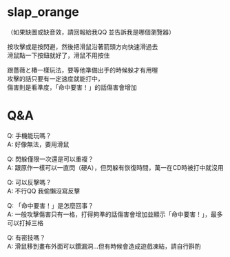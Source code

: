 # slap_orange

（如果缺圖或缺音效，請回報給我QQ 並告訴我是哪個瀏覽器）

按攻擊或是按閃避，然後把滑鼠沿著箭頭方向快速滑過去<br>
滑鼠點一下按鈕就好了，滑鼠不用按住

跟薔薇と椿一樣玩法，要等他準備出手的時候躲才有用喔<br>
攻擊的話只要有一定速度就能打中，<br>
傷害則是看準度，「命中要害！」的話傷害會增加

# Q&A

Q: 手機能玩嗎？<br>
A: 好像無法，要用滑鼠

Q: 閃躲僅限一次還是可以重複？<br>
A: 跟原作一樣可以一直閃（硬A），但閃躲有恢復時間，萬一在CD時被打中就沒用

Q: 可以反擊嗎？<br>
A: 不行QQ 我偷懶沒寫反擊

Q: 「命中要害！」是怎麼回事？<br>
A: 一般攻擊傷害只有一格，打得夠準的話傷害會增加並顯示「命中要害！」，最多可以打掉三格

Q: 有密技嗎？<br>
A: 滑鼠移到畫布外面可以鑽漏洞...但有時候會造成遊戲凍結，請自行斟酌
